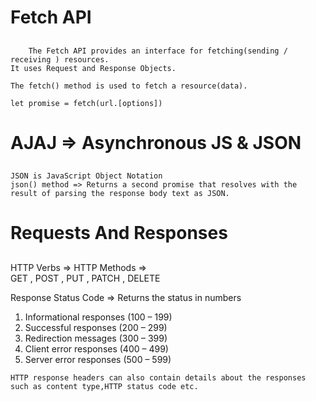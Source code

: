 # Fetch API

##

        The Fetch API provides an interface for fetching(sending / receiving ) resources.
    It uses Request and Response Objects.

    The fetch() method is used to fetch a resource(data).

    let promise = fetch(url.[options])

# AJAJ => Asynchronous JS & JSON

##

    JSON is JavaScript Object Notation
    json() method => Returns a second promise that resolves with the result of parsing the response body text as JSON.

# Requests And Responses

##

HTTP Verbs => HTTP Methods => <br>
GET
 , POST , PUT , PATCH , DELETE

Response Status Code => Returns the status in numbers

<OL>
    <li>Informational responses (100 – 199)
    <li>Successful responses (200 – 299)
    <li>Redirection messages (300 – 399)
    <li>Client error responses (400 – 499)
    <li>Server error responses (500 – 599)
</OL>

    HTTP response headers can also contain details about the responses
    such as content type,HTTP status code etc.
